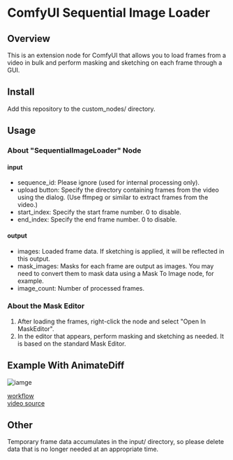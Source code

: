 # ComfyUI Sequential Image Loader

## Overview
This is an extension node for ComfyUI that allows you to load frames from a video in bulk and perform masking and sketching on each frame through a GUI.

## Install
Add this repository to the custom_nodes/ directory.

## Usage

### About "SequentialImageLoader" Node

#### input
* sequence_id: Please ignore (used for internal processing only).
* upload button: Specify the directory containing frames from the video using the dialog.
(Use ffmpeg or similar to extract frames from the video.)
* start_index: Specify the start frame number. 0 to disable.
* end_index: Specify the end frame number. 0 to disable.
#### output
* images: Loaded frame data. If sketching is applied, it will be reflected in this output.
* mask_images: Masks for each frame are output as images. You may need to convert them to mask data using a Mask To Image node, for example.
* image_count: Number of processed frames.

### About the Mask Editor
1. After loading the frames, right-click the node and select "Open In MaskEditor".
2. In the editor that appears, perform masking and sketching as needed. It is based on the standard Mask Editor.
	
## Example With AnimateDiff
![iamge](docs/dogcat.gif)

[workflow](dogcat-workflow.json)  
[video source](https://www.pexels.com/video/a-pet-cat-standing-on-the-brick-floor-of-a-garden-3009091/)  

## Other
Temporary frame data accumulates in the input/ directory, so please delete data that is no longer needed at an appropriate time.